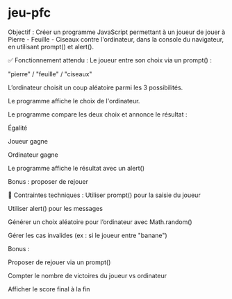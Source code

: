 # jeu-pfc
Objectif :
Créer un programme JavaScript permettant à un joueur de jouer à Pierre - Feuille - Ciseaux contre l'ordinateur, dans la console du navigateur, en utilisant prompt() et alert().

✅ Fonctionnement attendu :
Le joueur entre son choix via un prompt() :

"pierre" / "feuille" / "ciseaux"

L’ordinateur choisit un coup aléatoire parmi les 3 possibilités.

Le programme affiche le choix de l'ordinateur.

Le programme compare les deux choix et annonce le résultat :

Égalité

Joueur gagne

Ordinateur gagne

Le programme affiche le résultat avec un alert()

Bonus : proposer de rejouer

🧠 Contraintes techniques :
Utiliser prompt() pour la saisie du joueur

Utiliser alert() pour les messages

Générer un choix aléatoire pour l’ordinateur avec Math.random()

Gérer les cas invalides (ex : si le joueur entre "banane")

Bonus :

Proposer de rejouer via un prompt()

Compter le nombre de victoires du joueur vs ordinateur

Afficher le score final à la fin